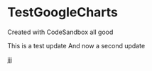 # TestGoogleCharts
Created with CodeSandbox
all good

This is a test update
And now a second update

jjj
